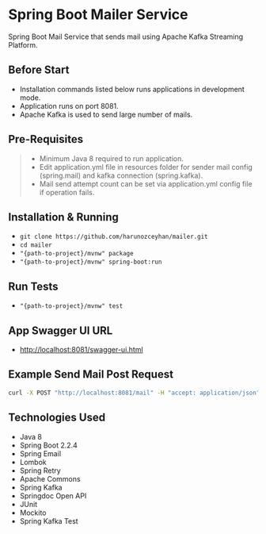 # Spring Boot Mailer Service

Spring Boot Mail Service that sends mail using Apache Kafka Streaming Platform.

## Before Start

-   Installation commands listed below runs applications in development mode.
-   Application runs on port 8081.
-   Apache Kafka is used to send large number of mails.

## Pre-Requisites

> -   Minimum Java 8 required to run application.
> -   Edit application.yml file in resources folder for sender mail config (spring.mail) and kafka connection (spring.kafka).
> -   Mail send attempt count can be set via application.yml config file if operation fails.

## Installation & Running

-   `git clone https://github.com/harunozceyhan/mailer.git`
-   `cd mailer`
-   `"{path-to-project}/mvnw" package`
-   `"{path-to-project}/mvnw" spring-boot:run`

## Run Tests

-   `"{path-to-project}/mvnw" test`

## App Swagger UI URL

-   [http://localhost:8081/swagger-ui.html](http://localhost:8081/swagger-ui.html)

## Example Send Mail Post Request

```bash
curl -X POST "http://localhost:8081/mail" -H "accept: application/json" -H "Content-Type: application/json" -d "{\"to\":\"username@mail.com\",\"subject\":\"Example Subject\",\"text\":\"Example Content\",\"attachmentUri\":\"url-to-attachment\"}"
```

## Technologies Used

-   Java 8
-   Spring Boot 2.2.4
-   Spring Email
-   Lombok
-   Spring Retry
-   Apache Commons
-   Spring Kafka
-   Springdoc Open API
-   JUnit
-   Mockito
-   Spring Kafka Test
